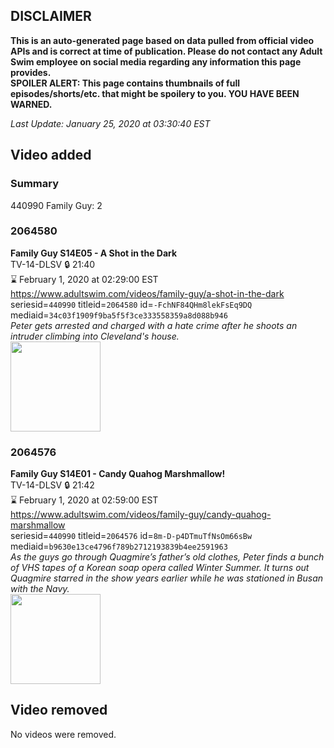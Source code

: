 ## DISCLAIMER
**This is an auto-generated page based on data pulled from official video APIs and is correct at time of publication. Please do not contact any Adult Swim employee on social media regarding any information this page provides.**  
**SPOILER ALERT: This page contains thumbnails of full episodes/shorts/etc. that might be spoilery to you. YOU HAVE BEEN WARNED.**  

_Last Update: January 25, 2020 at 03:30:40 EST_
## Video added
### Summary
440990 Family Guy: 2  
### 2064580
**Family Guy S14E05 - A Shot in the Dark**  
TV-14-DLSV 🔒 21:40  
⌛ February 1, 2020 at 02:29:00 EST  
https://www.adultswim.com/videos/family-guy/a-shot-in-the-dark  
seriesid=`440990` titleid=`2064580` id=`-FchNF84QHm8lekFsEq9DQ` mediaid=`34c03f1909f9ba5f5f3ce333558359a8d088b946`  
_Peter gets arrested and charged with a hate crime after he shoots an intruder climbing into Cleveland's house._  
<a href="https://i.cdn.turner.com/adultswim/big/video/a-shot-in-the-dark/familyguy_1305_air_cid-2XX85.jpg"><img src="https://i.cdn.turner.com/adultswim/big/video/a-shot-in-the-dark/familyguy_1305_air_cid-2XX85.jpg" height="144px" /></a>
### 2064576
**Family Guy S14E01 - Candy Quahog Marshmallow!**  
TV-14-DLSV 🔒 21:42  
⌛ February 1, 2020 at 02:59:00 EST  
https://www.adultswim.com/videos/family-guy/candy-quahog-marshmallow  
seriesid=`440990` titleid=`2064576` id=`8m-D-p4DTmuTfNsOm66sBw` mediaid=`b9630e13ce4796f789b2712193839b4ee2591963`  
_As the guys go through Quagmire’s father’s old clothes, Peter finds a bunch of VHS tapes of a Korean soap opera called Winter Summer. It turns out Quagmire starred in the show years earlier while he was stationed in Busan with the Navy._  
<a href="https://i.cdn.turner.com/adultswim/big/video/candy-quahog-marshmallow/familyguy_1301_air_cid-2XX79.jpg"><img src="https://i.cdn.turner.com/adultswim/big/video/candy-quahog-marshmallow/familyguy_1301_air_cid-2XX79.jpg" height="144px" /></a>
## Video removed
No videos were removed.  
